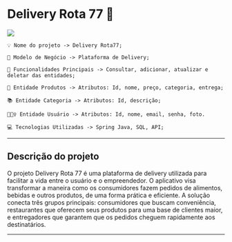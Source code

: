 
Delivery Rota 77 🛵
===

![](https://i.imgur.com/Bu03IQI.png)

```
💡 Nome do projeto -> Delivery Rota77;

🛵 Modelo de Negócio -> Plataforma de Delivery;

🚨 Funcionalidades Principais -> Consultar, adicionar, atualizar e deletar das entidades;

🍕 Entidade Produtos -> Atributos: Id, nome, preço, categoria, entrega;

📚 Entidade Categoria -> Atributos: Id, descrição;

🙋🏽‍♀️ Entidade Usuário -> Atributos: Id, nome, email, senha, foto.

💻 Tecnologias Utilizadas -> Spring Java, SQL, API;

```
---



## Descrição do projeto 
O projeto Delivery Rota 77 é uma plataforma de delivery utilizada para facilitar a vida entre o usuário e o empreendedor. O aplicativo visa transformar a maneira como os consumidores fazem pedidos de alimentos, bebidas e outros produtos, de uma forma prática e eficiente. A solução conecta três grupos principais: consumidores que buscam conveniência, restaurantes que oferecem seus produtos para uma base de clientes maior, e entregadores que garantem que os pedidos cheguem rapidamente aos destinatários.

---

